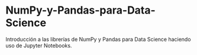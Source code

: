 # NumPy-y-Pandas-para-Data-Science
Introducción a las librerías de NumPy y Pandas para Data Science haciendo uso de Jupyter Notebooks.
